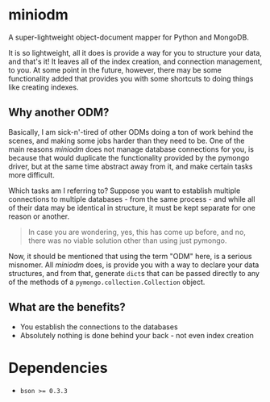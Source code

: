 miniodm
=======

A super-lightweight object-document mapper for Python and MongoDB.

It is so lightweight, all it does is provide a way for you to structure your
data, and that's it! It leaves all of the index creation, and connection 
management, to you. At some point in the future, however, there may be some
functionality added that provides you with some shortcuts to doing things like
creating indexes.

Why another ODM?
----------------

Basically, I am sick-n'-tired of other ODMs doing a ton of work behind the 
scenes, and making some jobs harder than they need to be. One of the main
reasons *miniodm* does not manage database connections for you, is because
that would duplicate the functionality provided by the pymongo driver, but
at the same time abstract away from it, and make certain tasks more difficult.

Which tasks am I referring to? Suppose you want to establish multiple
connections to multiple databases - from the same process - and while all of
their data may be identical in structure, it must be kept separate for one 
reason or another.

> In case you are wondering, yes, this has come up before, and no, there was
> no viable solution other than using just pymongo.

Now, it should be mentioned that using the term "ODM" here, is a serious 
misnomer. All *miniodm* does, is provide you with a way to declare your data
structures, and from that, generate `dict`s that can be passed directly to any 
of the methods of a `pymongo.collection.Collection` object.

What are the benefits?
----------------------

* You establish the connections to the databases
* Absolutely nothing is done behind your back - not even index creation

Dependencies
============

* `bson >= 0.3.3`
